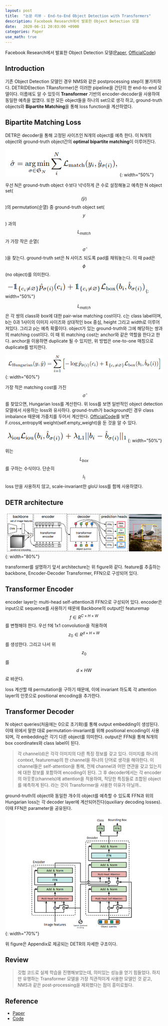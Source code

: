 ```yaml
---
layout: post
title:  "논문 리뷰 - End-to-End Object Detection with Transformers"
description: Facebook Research에서 발표한 Object Detection 모델
date:   2020-06-11 20:03:00 +0900
categories: Paper
use_math: true
---
```

Facebook Research에서 발표한 Object Detection 모델([Paper](https://ai.facebook.com/research/publications/end-to-end-object-detection-with-transformers), [OfficialCode](https://github.com/facebookresearch/detr))

## Introduction
기존 Object Detection 모델인 경우 NMS와 같은 postprocessing step이 불가피하다. DETR(DEtection TRansformer)은 이러한 pipeline을 간단히 한 end-to-end 모델이다. 이름에도 알 수 있듯이 **Transformer** 기반의 encoder-decoder을 사용하여 동일한 예측을 없앴다. 또한 모든 object들을 하나의 set으로 생각 하고, ground-truth objects와 **Bipartite Matching**을 통해 loss function을 계산하였다. 

## Bipartite Matching Loss
DETR은 decoder을 통해 고정된 사이즈인 N개의 object를 예측 한다. 이 N개의 object와 ground-truth object간의 **optimal bipartite matching**이 이루어진다.

![Equ:1](https://raw.githubusercontent.com/byeongjokim/byeongjokim.github.io/master/assets/images/detr/equ1.PNG){: width="50%"}

우선 N은 ground-truth object 수보다 넉넉하게 큰 수로 설정해놓고 예측한 N object set($$\hat(y)$$)의 permutation(순열) 중 ground-truth object set($$y$$) 과의 $$L_{match}$$가 가장 작은 순열($$\hat{\sigma}$$)을 찾는다. ground-truth set은 N 사이즈 되도록 pad를 채워놓는다. 이 때 pad은 $$\phi$$(no object)를 의미한다.

![Equ:1-1](https://raw.githubusercontent.com/byeongjokim/byeongjokim.github.io/master/assets/images/detr/equ1-1.PNG){: width="50%"}

$$L_{match}$$은 각 쌍의 class와 box에 대한 pair-wise matching cost이다. c는 class label이며, b는 0과 1사이의 이미지 사이즈와 상대적인 box 중심, height 그리고 width로 이루어져있다. 그리고 p는 예측 확률이다. object가 있는 ground-truth와 그에 해당하는 쌍과의 matching cost이다. 이 때 위 matching cost는 anchor와 같은 역할을 한다고 한다. anchor을 이용하면 duplicate 될 수 있지만, 위 방법은 one-to-one 매칭으로 duplicate를 방지한다.

![Equ:2](https://raw.githubusercontent.com/byeongjokim/byeongjokim.github.io/master/assets/images/detr/equ2.PNG){: width="60%"}

가장 적은 matching cost를 가진 $$\hat{\sigma}$$를 찾았으면, Hungarian loss를 계산한다. 위 loss를 보면 일반적인 object detection 모델에서 사용하는 loss와 유사하다. ground-truth가 background인 경우 class imbalance 때문에 가중치를 두어서 계산한다. [OfficialCode](https://github.com/facebookresearch/detr/blob/be9d447ea3208e91069510643f75dadb7e9d163d/models/detr.py#L121)를 보면 F.cross_entropy에 weight(self.empty_weight)을 둔 것을 알 수 있다.

![Equ:3](https://raw.githubusercontent.com/byeongjokim/byeongjokim.github.io/master/assets/images/detr/equ3.PNG){: width="50%"}

위는 $$L_{box}$$를 구하는 수식이다. 단순히 $$l_1$$ loss 만을 사용하지 않고, scale-invariant한 gIoU loss를 함께 사용하였다.

## DETR architecture
![Fig:2](https://raw.githubusercontent.com/byeongjokim/byeongjokim.github.io/master/assets/images/detr/fig2.PNG){: width="80%"}

transformer를 설명하기 앞서 architecture는 위 figure와 같다. feature를 추출하는 backbone, Encoder-Decoder Transformer, FFN으로 구성되어 있다.

## Transformer Encoder
encoder layer는 multi-head self-attention과 FFN으로 구성되어 있다. encoder은 input으로 sequence를 사용하기 때문에 Backbone의 output인 featuremap $$f \in R^{C \times H \times W}$$를 변형해야 한다. 우선 f에 1x1 convolution을 적용하여 $$z_0 \in R^{d \times H \times W}$$를 생성한다. 그리고 나서 위 $$z_0$$를 $$d \times HW$$로 바꾼다.

loss 계산할 때 permutation을 구하기 때문에, 이에 invariant 하도록 각 attention layer의 인풋으로 positional encoding을 추가한다. 

## Transformer Decoder
N object queries(처음에는 0으로 초기화)를 통해 output embedding이 생성된다. 이때 위에서 말한 대로 permutation-invariant를 위해 positional encoding이 사용되며, 각 embedding은 각기 다른 object를 의미한다. output은 FFN을 통해 N개의 box coordinates와 class label이 된다. 

> 각 channel(d)은 각각 이미지의 다른 특징 정보를 갖고 있다. 이미지를 하나의 context, featuremap의 한 channel을 하나의 단어로 생각을 해야한다. 이 channel들은 self-attention을 통해, 전체 channel과 어떤 연관을 갖고 있는지에 대한 정보를 포함하여 encoding이 된다. 그 후 decoder에서는 각 encoder의 아웃풋(channels)에 attention을 적용하여, 적당한 특징들로 조합된 object를 예측하게 된다. 라는 것이 Transformer을 사용한 이유가 아닐까..

ground-truth의 object와 동일한 개수의 object를 예측할 수 있도록 FFN과 위의 Hungarian loss는 각 decoder layer에 계산되어진다(quxiliary decoding losses). 이때 FFN은 parameter을 공유된다. 

![Fig:3](https://raw.githubusercontent.com/byeongjokim/byeongjokim.github.io/master/assets/images/detr/fig3.PNG){: width="70%"}

위 figure은 Appendix로 제공되는 DETR의 자세한 구조이다.

## Review
> 깃헙 코드로 실제 학습을 진행해보았는데, 의미있는 성능을 얻기 힘들었다. 하지만 유행하는 Transformer 모델을 가장 직관적이게 사용한 모델인 것 같고, NMS과 같은 post-processing을 제외했다는 점이 흥미로웠다.

## Reference
- [Paper](https://ai.facebook.com/research/publications/end-to-end-object-detection-with-transformers)
- [Code](https://github.com/facebookresearch/detr)